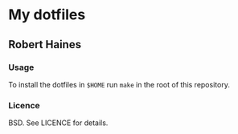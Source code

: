 # My dotfiles
## Robert Haines

### Usage

To install the dotfiles in ```$HOME``` run ```make``` in the root of this repository.

### Licence

BSD. See LICENCE for details.
